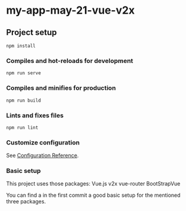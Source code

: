 # my-app-may-21-vue-v2x

## Project setup
```
npm install
```

### Compiles and hot-reloads for development
```
npm run serve
```

### Compiles and minifies for production
```
npm run build
```

### Lints and fixes files
```
npm run lint
```

### Customize configuration
See [Configuration Reference](https://cli.vuejs.org/config/).


### Basic setup
This project uses those packages:
Vue.js v2x
vue-router
BootStrapVue

You can find a in the first commit a good basic setup for the mentioned three packages. 
